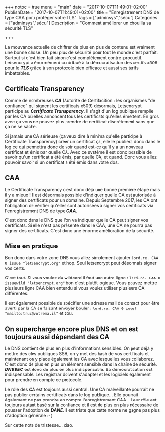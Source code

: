 +++
notoc = true
menu = "main"
date = "2017-10-07T11:49:01+02:00"
PublishDate = "2017-10-07T11:49:01+02:00"
title = "Enregistrement DNS de type CAA poru protéger votre TLS"
Tags = ["adminsys","sécu"]
Categories = ["adminsys","sécu"]
Description = "Comment améliorer un chouilla sa sécurité TLS"

+++

La mouvance actuelle de chiffrer de plus en plus de contenu est vraiment une bonne chose. Un peu plus de sécurité pour tout le monde c'est parfait. Surtout si c'est bien fait sinon c'est complètement contre-productif. Letsencrypt a énormément contribué à la démocratisation des certifs x509 pour le ***TLS*** grâce à son protocole bien efficace et aussi ses tarifs imbattables.
## Certificate Transparency
Comme de nombreuses ***CA*** (Autorité de Certifacition : les organismes "de confiance" qui signent les certificats x509) désormais, Letsencrypt participe au ***Certificate Transparency***. Il s'agit d'un log publique remplie par les CA où elles annoncent tous les certificats qu'elles émettent. En gros avec ça vous ne pouvez plus prendre de certificat discrètement sans que ça ne se sâche.

Si jamais une CA sérieuse (ça veux dire à minima qu'elle participe à Certificate Transparency) créer un certificat ça, elle le publiera donc dans le log ce qui permettra donc de voir quand est-ce qu'il y a un nouveau certificat et émis par quelle CA. Avec ce système il est donc possible de savoir qu'un certificat a été émis, par quelle CA, et quand. Donc vous allez pouvoir savoir si un certificat a été émis dans votre dos.

## CAA
Le Certificate Transparency c'est donc déjà une bonne première étape mais il y a mieux ! Il est désormais possible d'indiquer quelle CA est autorisée à signer des certificats pour un domaine. Depuis Septembre 2017, les CA ont l'obligation de vérifier qu'elles sont autorisées à signer vos certificats via l'enregistrement DNS de type ***CAA***.

C'est donc dans le DNS que l'on va indiquer quelle CA peut signer vos certificats. Si elle n'est pas présente dans le CAA, une CA ne pourra pas signer des certificats. C'est donc une énorme amélioration de la sécurité.

## Mise en pratique
Bon donc dans votre zone DNS vous allez simplement ajouter ```lord.re. CAA 0 issue "letsencrypt.org"``` et hop. Seul letsencrypt peut désormais signer vos certs.

C'est tout. Si vous voulez du wildcard il faut une autre ligne : ```lord.re. CAA 0 issuewild "letsencrypt.org"``` bon c'est plutôt logique. Vous pouvez mettre plusieurs ligne CAA bien entendu si vous voulez utiliser plusieurs CA différentes.

Il est également possible de spécifier une adresse mail de contact pour être averti par la CA se faisant envoyer bouler : ```lord.re. CAA 0 iodef "mailto:truc@votrema.il"``` et zou.

## On supercharge encore plus DNS et on est toujours aussi dépendant des CA
Le DNS contient de plus en plus d'informations sensibles. On peut déjà y mettre des clés publiques SSH, on y met des hash de vos certificats et maintenant on y place également les CA avec lesquelles vous collaborez. C'est donc de plus en plus un élément sensible dans la chaîne de sécurité. ***DNSSEC*** est donc de plus en plus indispensable. Sa démocratisation est indispensable. Les registrar doivent s'adapter et les logiciels également pour prendre en compte ce protocole.

Le rôle des ***CA*** est toujours aussi central. Une CA malveillante pourrait ne pas publier certains certificats dans le log publique… Elle pourrait également ne pas prendre en compte l'enregistrement CAA… Leur rôle est toujours autant basé sur la confiance et il est de plus en plus nécessaire de pousser l'adoption de ***DANE***. Il est triste que cette norme ne gagne pas plus d'adoption générale :-(

Sur cette note de tristesse… ciao.
